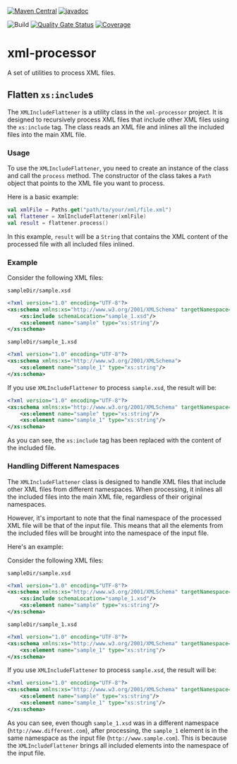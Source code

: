 [![Maven Central](https://img.shields.io/maven-central/v/io.github.tacascer/xml-processor.svg?label=Maven%20Central&logo=apachemaven)](https://central.sonatype.com/artifact/io.github.tacascer/xml-processor/0.1.0/overview)
[![javadoc](https://javadoc.io/badge2/io.github.tacascer/xml-processor/javadoc.svg)](https://javadoc.io/doc/io.github.tacascer/xml-processor)

![Build](https://github.com/tacascer-org/xml-processor/actions/workflows/build.yml/badge.svg?branch=main)
[![Quality Gate Status](https://sonarcloud.io/api/project_badges/measure?project=tacascer-org_xml-processor&metric=alert_status)](https://sonarcloud.io/summary/new_code?id=tacascer-org_xml-processor)
[![Coverage](https://sonarcloud.io/api/project_badges/measure?project=tacascer-org_xml-processor&metric=coverage)](https://sonarcloud.io/summary/new_code?id=tacascer-org_xml-processor)

# xml-processor
A set of utilities to process XML files.

## Flatten `xs:include`s

The `XMLIncludeFlattener` is a utility class in the `xml-processor` project. It is designed to recursively process XML files that include other XML files using the `xs:include` tag. The class reads an XML file and inlines all the included files into the main XML file.

### Usage

To use the `XMLIncludeFlattener`, you need to create an instance of the class and call the `process` method. The constructor of the class takes a `Path` object that points to the XML file you want to process.

Here is a basic example:

```kotlin
val xmlFile = Paths.get("path/to/your/xml/file.xml")
val flattener = XmlIncludeFlattener(xmlFile)
val result = flattener.process()
```

In this example, `result` will be a `String` that contains the XML content of the processed file with all included files inlined.

### Example

Consider the following XML files:

`sampleDir/sample.xsd`
```xml
<?xml version="1.0" encoding="UTF-8"?>
<xs:schema xmlns:xs="http://www.w3.org/2001/XMLSchema" targetNamespace="http://www.sample.com">
    <xs:include schemaLocation="sample_1.xsd"/>
    <xs:element name="sample" type="xs:string"/>
</xs:schema>
```

`sampleDir/sample_1.xsd`
```xml
<?xml version="1.0" encoding="UTF-8"?>
<xs:schema xmlns:xs="http://www.w3.org/2001/XMLSchema">
    <xs:element name="sample_1" type="xs:string"/>
</xs:schema>
```

If you use `XMLIncludeFlattener` to process `sample.xsd`, the result will be:

```xml
<?xml version="1.0" encoding="UTF-8"?>
<xs:schema xmlns:xs="http://www.w3.org/2001/XMLSchema" targetNamespace="http://www.sample.com">
    <xs:element name="sample" type="xs:string"/>
    <xs:element name="sample_1" type="xs:string"/>
</xs:schema>
```

As you can see, the `xs:include` tag has been replaced with the content of the included file.

### Handling Different Namespaces

The `XMLIncludeFlattener` class is designed to handle XML files that include other XML files from different namespaces. When processing, it inlines all the included files into the main XML file, regardless of their original namespaces.

However, it's important to note that the final namespace of the processed XML file will be that of the input file. This means that all the elements from the included files will be brought into the namespace of the input file.

Here's an example:

Consider the following XML files:

`sampleDir/sample.xsd`
```xml
<?xml version="1.0" encoding="UTF-8"?>
<xs:schema xmlns:xs="http://www.w3.org/2001/XMLSchema" targetNamespace="http://www.sample.com">
    <xs:include schemaLocation="sample_1.xsd"/>
    <xs:element name="sample" type="xs:string"/>
</xs:schema>
```

`sampleDir/sample_1.xsd`
```xml
<?xml version="1.0" encoding="UTF-8"?>
<xs:schema xmlns:xs="http://www.w3.org/2001/XMLSchema" targetNamespace="http://www.different.com">
    <xs:element name="sample_1" type="xs:string"/>
</xs:schema>
```

If you use `XMLIncludeFlattener` to process `sample.xsd`, the result will be:

```xml
<?xml version="1.0" encoding="UTF-8"?>
<xs:schema xmlns:xs="http://www.w3.org/2001/XMLSchema" targetNamespace="http://www.sample.com">
    <xs:element name="sample" type="xs:string"/>
    <xs:element name="sample_1" type="xs:string"/>
</xs:schema>
```

As you can see, even though `sample_1.xsd` was in a different namespace (`http://www.different.com`), after processing, the `sample_1` element is in the same namespace as the input file (`http://www.sample.com`). This is because the `XMLIncludeFlattener` brings all included elements into the namespace of the input file.